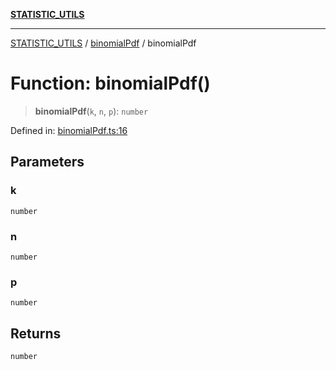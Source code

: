 [**STATISTIC_UTILS**](../../README.md)

***

[STATISTIC_UTILS](../../README.md) / [binomialPdf](../README.md) / binomialPdf

# Function: binomialPdf()

> **binomialPdf**(`k`, `n`, `p`): `number`

Defined in: [binomialPdf.ts:16](https://github.com/dailker/everyutil/blob/0531b9744e97cf76b2fb0fb9c6a72c61ec9e2b23/src/statistic/binomialPdf.ts#L16)

## Parameters

### k

`number`

### n

`number`

### p

`number`

## Returns

`number`
